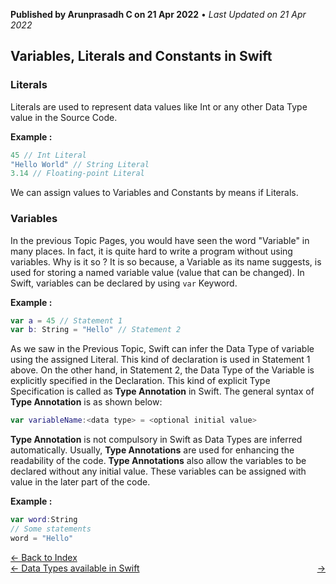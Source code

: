 **Published by Arunprasadh C on 21 Apr 2022** • *Last Updated on 21 Apr 2022*

## Variables, Literals and Constants in Swift
### Literals
Literals are used to represent data values like Int or any other Data Type value in the Source Code. 

**Example :**
```swift
45 // Int Literal
"Hello World" // String Literal
3.14 // Floating-point Literal
```
We can assign values to Variables and Constants by means if Literals.

### Variables
In the previous Topic Pages, you would have seen the word "Variable" in many places. In fact, it is quite hard to write a program without using variables. Why is it so ? It is so because, a Variable as its name suggests, is used for storing a named variable value (value that can be changed). In Swift, variables can be declared by using `var` Keyword. 

**Example :**
```swift
var a = 45 // Statement 1
var b: String = "Hello" // Statement 2
```
As we saw in the Previous Topic, Swift can infer the Data Type of variable using the assigned Literal. This kind of declaration is used in Statement 1 above. On the other hand, in Statement 2, the Data Type of the Variable is explicitly specified in the Declaration. This kind of explicit Type Specification is called as **Type Annotation** in Swift. The general syntax of **Type Annotation** is as shown below:
```swift
var variableName:<data type> = <optional initial value>
```
**Type Annotation** is not compulsory in Swift as Data Types are inferred automatically. Usually, **Type Annotations** are used for enhancing the readability of the code. **Type Annotations** also allow the variables to be declared without any initial value. These variables can be assigned with value in the later part of the code.

**Example :**
```swift
var word:String
// Some statements
word = "Hello"
```

<a href="https://techinessoverloaded.github.io/iOSAppDevBasics/index.html">&larr; Back to Index</a>
<br>
<span style="float: left">
<a href="https://techinessoverloaded.github.io/iOSAppDevBasics/datatypes.html">&larr; Data Types available in Swift</a>
</span>
<span style="float: right">
<a href="https://techinessoverloaded.github.io/iOSAppDevBasics/.html"> &rarr;</a>
</span>
